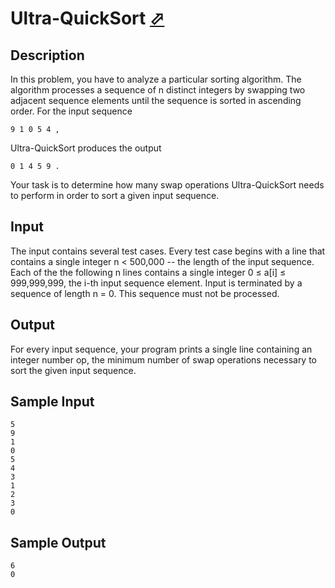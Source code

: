 # Ultra-QuickSort [⬀](http://poj.org/problem?id=2299)

## Description

In this problem, you have to analyze a particular sorting algorithm. The algorithm processes a sequence of n distinct integers by swapping two adjacent sequence elements until the sequence is sorted in ascending order. For the input sequence 

```
9 1 0 5 4 ,
```

Ultra-QuickSort produces the output 

```
0 1 4 5 9 .
```

Your task is to determine how many swap operations Ultra-QuickSort needs to perform in order to sort a given input sequence.

## Input

The input contains several test cases. Every test case begins with a line that contains a single integer n < 500,000 -- the length of the input sequence. Each of the the following n lines contains a single integer 0 ≤ a[i] ≤ 999,999,999, the i-th input sequence element. Input is terminated by a sequence of length n = 0. This sequence must not be processed.

## Output

For every input sequence, your program prints a single line containing an integer number op, the minimum number of swap operations necessary to sort the given input sequence.

## Sample Input
```
5
9
1
0
5
4
3
1
2
3
0
```

## Sample Output
```
6
0
```
